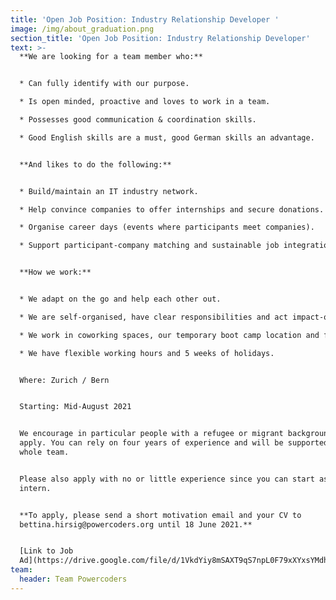 ```yaml
---
title: 'Open Job Position: Industry Relationship Developer '
image: /img/about_graduation.png
section_title: 'Open Job Position: Industry Relationship Developer'
text: >-
  **We are looking for a team member who:**


  * Can fully identify with our purpose.

  * Is open minded, proactive and loves to work in a team.

  * Possesses good communication & coordination skills.

  * Good English skills are a must, good German skills an advantage. 


  **And likes to do the following:**


  * Build/maintain an IT industry network.

  * Help convince companies to offer internships and secure donations.

  * Organise career days (events where participants meet companies).

  * Support participant-company matching and sustainable job integration.


  **How we work:** 


  * We adapt on the go and help each other out.

  * We are self-organised, have clear responsibilities and act impact-oriented.

  * We work in coworking spaces, our temporary boot camp location and from home.

  * We have flexible working hours and 5 weeks of holidays.


  Where: Zurich / Bern


  Starting: Mid-August 2021


  We encourage in particular people with a refugee or migrant background to
  apply. You can rely on four years of experience and will be supported by the
  whole team. 


  Please also apply with no or little experience since you can start as an
  intern.


  **To apply, please send a short motivation email and your CV to
  bettina.hirsig@powercoders.org until 18 June 2021.**


  [Link to Job
  Ad](https://drive.google.com/file/d/1VkdYiy8mSAXT9qS7npL0F79xXYxsYMdh/view?usp=sharing)
team:
  header: Team Powercoders
---
```


